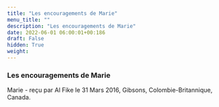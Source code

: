 ```yaml
---
title: "Les encouragements de Marie"
menu_title: ""
description: "Les encouragements de Marie"
date: 2022-06-01 06:00:01+00:186
draft: False
hidden: True
weight:
---
```

### Les encouragements de Marie

Marie - reçu par Al Fike le 31 Mars 2016, Gibsons, Colombie-Britannique, Canada.



